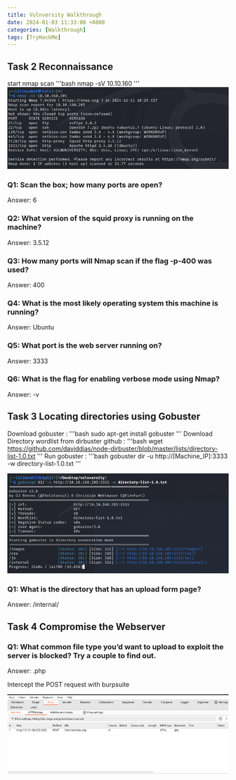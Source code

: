 ```yaml
---
title: Vulnversity Walkthrough
date: 2024-01-03 11:33:00 +0800
categories: [Walkthrough]
tags: [TryHackMe]
---
```


## Task 2 Reconnaissance 

start nmap scan 
'''bash
nmap -sV 10.10.160
'''
  <img src="/images/vulnv/vuln1.png" alt="Securinets" style="width: auto; height: auto; margin-right: 10%;" />

### Q1: Scan the box; how many ports are open?
Answer: 6

### Q2: What version of the squid proxy is running on the machine?

Answer: 3.5.12

### Q3: How many ports will Nmap scan if the flag -p-400 was used?

Answer: 400

### Q4: What is the most likely operating system this machine is running?

Answer: Ubuntu

### Q5: What port is the web server running on?

Answer: 3333

### Q6: What is the flag for enabling verbose mode using Nmap?

Answer: -v

## Task 3 Locating directories using Gobuster

Download gobuster :
'''bash
sudo apt-get install gobuster
'''
Download Directory wordlist from dirbuster github :
'''bash
wget https://github.com/daviddias/node-dirbuster/blob/master/lists/directory-list-1.0.txt
'''
Run gobuster :
'''bash
gobuster dir -u http://[Machine_IP]:3333 -w directory-list-1.0.txt
'''

  <img src="/images/vulnv/vuln2.png" alt="Securinets" style="width: auto; height: auto; margin-right: 10%;" />

### Q1: What is the directory that has an upload form page?

Answer: /internal/

## Task 4 Compromise the Webserver

### Q1: What common file type you’d want to upload to exploit the server is blocked? Try a couple to find out.

Answer: .php

Intercept the POST request with burpsuite

  <img src="/images/vulnv/vuln3.png" alt="Securinets" style="width: auto; height: auto; margin-right: 10%;" />
